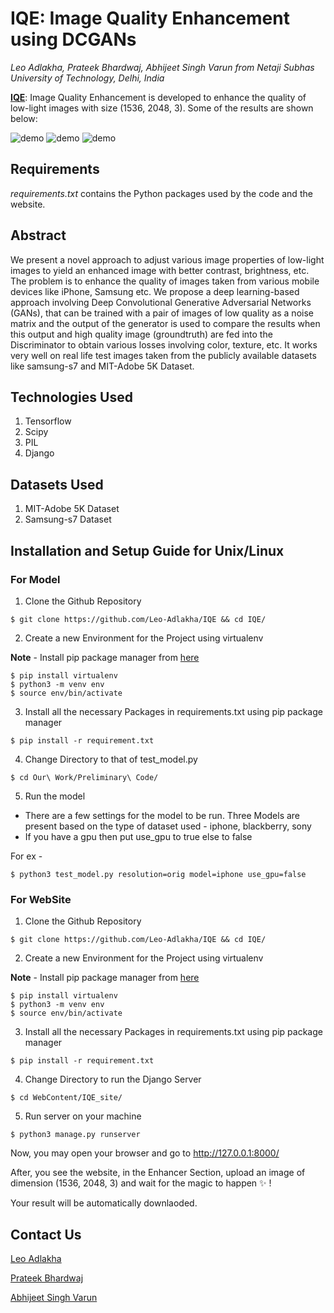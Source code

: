 # IQE: Image Quality Enhancement using DCGANs

*Leo Adlakha, Prateek Bhardwaj, Abhijeet Singh Varun*
*from Netaji Subhas University of Technology, Delhi, India*

**[IQE](https://iqe-os.herokuapp.com/)**: Image Quality Enhancement is developed to enhance the quality of low-light images with size (1536, 2048, 3). Some of the results are shown below: 

![demo](images/result.png)
![demo](images/result1.png)
![demo](images/result2.png)

## Requirements

_requirements.txt_ contains the Python packages used by the code and the website.

## Abstract

<p>
    We present a novel approach to adjust various image properties of low-light images to yield an enhanced image with better contrast, brightness, etc. The problem is to enhance the quality of images taken from various mobile devices like iPhone, Samsung etc. We propose a deep learning-based approach involving Deep Convolutional Generative Adversarial Networks (GANs), that can be trained with a pair of images of low quality as a noise matrix and the output of the generator is used to compare the results when this output and high quality image (groundtruth) are fed into the Discriminator to obtain various losses involving color, texture, etc. It works very well on real life test images taken from the publicly available datasets like samsung-s7 and MIT-Adobe 5K Dataset.
</p>

## Technologies Used

1. Tensorflow
2. Scipy
3. PIL
4. Django

## Datasets Used

1. MIT-Adobe 5K Dataset
2. Samsung-s7 Dataset

## Installation and Setup Guide for Unix/Linux

### For Model

1. Clone the Github Repository

```
$ git clone https://github.com/Leo-Adlakha/IQE && cd IQE/
```

2. Create a new Environment for the Project using virtualenv

**Note** - Install pip package manager from [here](https://pip.pypa.io/en/stable/installing/)

```
$ pip install virtualenv
$ python3 -m venv env
$ source env/bin/activate
```


3. Install all the necessary Packages in requirements.txt using pip package manager

```
$ pip install -r requirement.txt
```

4. Change Directory to that of test_model.py

```
$ cd Our\ Work/Preliminary\ Code/
```

5. Run the model

* There are a few settings for the model to be run. Three Models are present based on the type of dataset used - iphone, blackberry, sony
* If you have a gpu then put use_gpu to true else to false

For ex -

```
$ python3 test_model.py resolution=orig model=iphone use_gpu=false
```

### For WebSite

1. Clone the Github Repository

```
$ git clone https://github.com/Leo-Adlakha/IQE && cd IQE/
```

2. Create a new Environment for the Project using virtualenv

**Note** - Install pip package manager from [here](https://pip.pypa.io/en/stable/installing/)

```
$ pip install virtualenv
$ python3 -m venv env
$ source env/bin/activate
```


3. Install all the necessary Packages in requirements.txt using pip package manager

```
$ pip install -r requirement.txt
```

4. Change Directory to run the Django Server

```
$ cd WebContent/IQE_site/
```

5. Run server on your machine

```
$ python3 manage.py runserver
```

Now, you may open your browser and go to http://127.0.0.1:8000/

After, you see the website, in the Enhancer Section, upload an image of dimension (1536, 2048, 3) and wait for the magic to happen :sparkles: !

Your result will be automatically downlaoded.

## Contact Us

[Leo Adlakha](mailto:leoa.co18@nsut.ac.in)

[Prateek Bhardwaj](mailto:prateekb.co18@nsut.ac.in)

[Abhijeet Singh Varun](mailto:abhijeets.co18@nsut.ac.in)